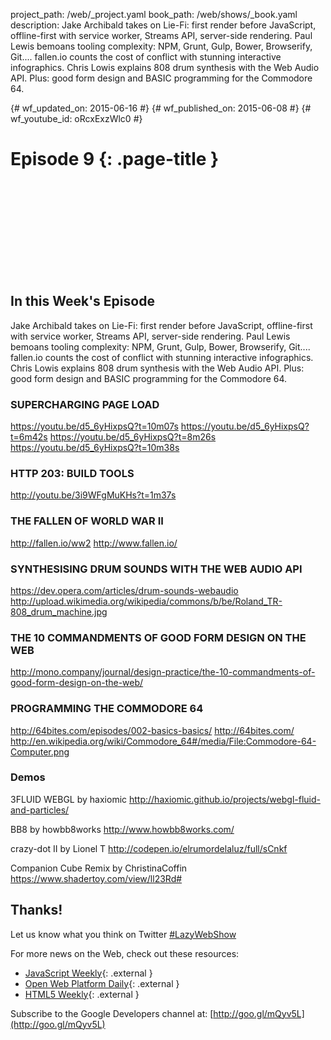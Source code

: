 project_path: /web/_project.yaml
book_path: /web/shows/_book.yaml
description: Jake Archibald takes on Lie-Fi: first render before JavaScript, offline-first with service worker, Streams API, server-side rendering. Paul Lewis bemoans tooling complexity: NPM, Grunt, Gulp, Bower, Browserify, Git.... fallen.io counts the cost of conflict with stunning interactive infographics. Chris Lowis explains 808 drum synthesis with the Web Audio API. Plus: good form design and BASIC programming for the Commodore 64.

{# wf_updated_on: 2015-06-16 #}
{# wf_published_on: 2015-06-08 #}
{# wf_youtube_id: oRcxExzWlc0 #}

# Episode 9 {: .page-title }


<div class="video-wrapper">
  <iframe class="devsite-embedded-youtube-video" data-video-id="oRcxExzWlc0"
          data-autohide="1" data-showinfo="0" frameborder="0" allowfullscreen>
  </iframe>
</div>


## In this Week's Episode

Jake Archibald takes on Lie-Fi: first render before JavaScript, offline-first with service worker, Streams API, server-side rendering. Paul Lewis bemoans tooling complexity: NPM, Grunt, Gulp, Bower, Browserify, Git.... fallen.io counts the cost of conflict with stunning interactive infographics. Chris Lowis explains 808 drum synthesis with the Web Audio API. Plus: good form design and BASIC programming for the Commodore 64.

### SUPERCHARGING PAGE LOAD
<https://youtu.be/d5_6yHixpsQ?t=10m07s>
<https://youtu.be/d5_6yHixpsQ?t=6m42s>
<https://youtu.be/d5_6yHixpsQ?t=8m26s>
<https://youtu.be/d5_6yHixpsQ?t=10m38s>

### HTTP 203: BUILD TOOLS 
<http://youtu.be/3i9WFgMuKHs?t=1m37s>

### THE FALLEN OF WORLD WAR II 
<http://fallen.io/ww2>
<http://www.fallen.io/>

### SYNTHESISING DRUM SOUNDS WITH THE WEB AUDIO API
<https://dev.opera.com/articles/drum-sounds-webaudio>
<http://upload.wikimedia.org/wikipedia/commons/b/be/Roland_TR-808_drum_machine.jpg>

### THE 10 COMMANDMENTS OF GOOD FORM DESIGN ON THE WEB
<http://mono.company/journal/design-practice/the-10-commandments-of-good-form-design-on-the-web/>

### PROGRAMMING THE COMMODORE 64
<http://64bites.com/episodes/002-basics-basics/>
<http://64bites.com/>
<http://en.wikipedia.org/wiki/Commodore_64#/media/File:Commodore-64-Computer.png>

### Demos
3FLUID WEBGL by haxiomic
<http://haxiomic.github.io/projects/webgl-fluid-and-particles/>

BB8 by howbb8works
<http://www.howbb8works.com/>

crazy-dot II by Lionel T
<http://codepen.io/elrumordelaluz/full/sCnkf>

Companion Cube Remix by ChristinaCoffin
<https://www.shadertoy.com/view/ll23Rd#>

## Thanks!

Let us know what you think on Twitter [#LazyWebShow](https://twitter.com/search?q=%23lazywebshow)

For more news on the Web, check out these resources:
- [JavaScript Weekly](http://javascriptweekly.com/){: .external }
- [Open Web Platform Daily](http://webplatformdaily.org/){: .external }
- [HTML5 Weekly](http://html5weekly.com/){: .external }

Subscribe to the Google Developers channel at: [http://goo.gl/mQyv5L](http://goo.gl/mQyv5L)
